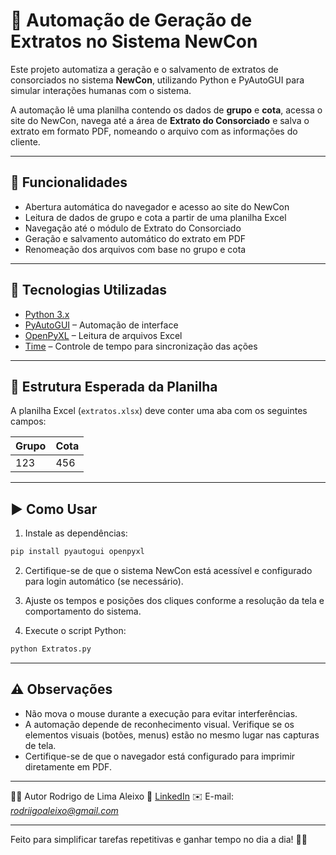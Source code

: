 # 📑 Automação de Geração de Extratos no Sistema NewCon

Este projeto automatiza a geração e o salvamento de extratos de consorciados no sistema **NewCon**, utilizando Python e PyAutoGUI para simular interações humanas com o sistema.

A automação lê uma planilha contendo os dados de **grupo** e **cota**, acessa o site do NewCon, navega até a área de **Extrato do Consorciado** e salva o extrato em formato PDF, nomeando o arquivo com as informações do cliente.

---

## 🚀 Funcionalidades

- Abertura automática do navegador e acesso ao site do NewCon
- Leitura de dados de grupo e cota a partir de uma planilha Excel
- Navegação até o módulo de Extrato do Consorciado
- Geração e salvamento automático do extrato em PDF
- Renomeação dos arquivos com base no grupo e cota

---

## 🧰 Tecnologias Utilizadas

- [Python 3.x](https://www.python.org/)
- [PyAutoGUI](https://pyautogui.readthedocs.io/en/latest/) – Automação de interface
- [OpenPyXL](https://openpyxl.readthedocs.io/en/stable/) – Leitura de arquivos Excel
- [Time](https://docs.python.org/3/library/time.html) – Controle de tempo para sincronização das ações

---

## 📂 Estrutura Esperada da Planilha

A planilha Excel (`extratos.xlsx`) deve conter uma aba com os seguintes campos:

| Grupo | Cota |
|--------|------|
| 123    | 456  |

---

## ▶️ Como Usar

1. Instale as dependências:

```bash
pip install pyautogui openpyxl
```

2. Certifique-se de que o sistema NewCon está acessível e configurado para login automático (se necessário).

3. Ajuste os tempos e posições dos cliques conforme a resolução da tela e comportamento do sistema.

4. Execute o script Python:

```bash
python Extratos.py
```

---

## ⚠️ Observações

- Não mova o mouse durante a execução para evitar interferências.
- A automação depende de reconhecimento visual. Verifique se os elementos visuais (botões, menus) estão no mesmo lugar nas capturas de tela.
- Certifique-se de que o navegador está configurado para imprimir diretamente em PDF.

---

👨‍💻 Autor Rodrigo de Lima Aleixo 
💼 [LinkedIn](https://www.linkedin.com/in/rodrigo-de-lima-aleixo-850b1720b/)
✉️ E-mail: *rodriigoaleixo@gmail.com*

---

Feito para simplificar tarefas repetitivas e ganhar tempo no dia a dia! 🤖✨


